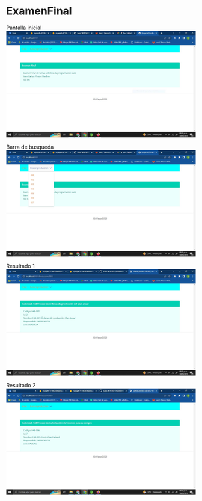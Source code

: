 # ExamenFinal
Pantalla inicial
![Imagen 1](https://raw.githubusercontent.com/JuanC987654321/ExamenFinal/main/imagenes/img1.JPG)

Barra de busqueda
![Imagen 2](https://raw.githubusercontent.com/JuanC987654321/ExamenFinal/main/imagenes/img2.JPG)

Resultado 1
![Imagen 3](https://raw.githubusercontent.com/JuanC987654321/ExamenFinal/main/imagenes/img3.JPG)

Resultado 2
![Imagen 4](https://raw.githubusercontent.com/JuanC987654321/ExamenFinal/main/imagenes/img4.JPG)
